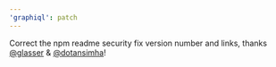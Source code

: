 ```yaml
---
'graphiql': patch
---
```


Correct the npm readme security fix version number and links, thanks [@glasser](https://github.com/glasser) & [@dotansimha](https://github.com/dotansimha)!
